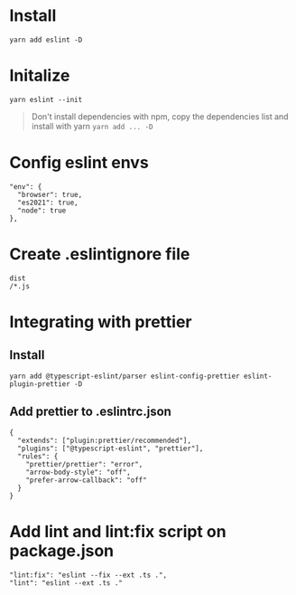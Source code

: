 # Install

```
yarn add eslint -D
```

# Initalize

```
yarn eslint --init
```

> Don't install dependencies with npm, copy the dependencies list and install with yarn `yarn add ... -D`

# Config eslint envs

```
"env": {
  "browser": true,
  "es2021": true,
  "node": true
},
```

# Create .eslintignore file

```
dist
/*.js
```

# Integrating with prettier

## Install

```
yarn add @typescript-eslint/parser eslint-config-prettier eslint-plugin-prettier -D
```

## Add prettier to .eslintrc.json

```
{
  "extends": ["plugin:prettier/recommended"],
  "plugins": ["@typescript-eslint", "prettier"],
  "rules": {
    "prettier/prettier": "error",
    "arrow-body-style": "off",
    "prefer-arrow-callback": "off"
  }
}
```

# Add lint and lint:fix script on package.json

```
"lint:fix": "eslint --fix --ext .ts .",
"lint": "eslint --ext .ts ."
```
